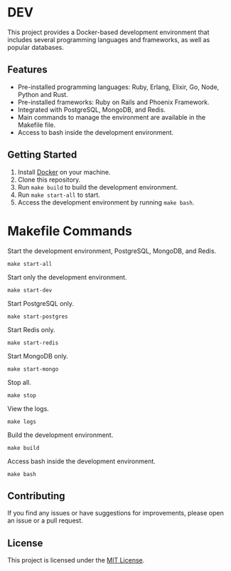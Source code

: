 # DEV

This project provides a Docker-based development environment that includes several programming languages and frameworks, as well as popular databases.

## Features

- Pre-installed programming languages: Ruby, Erlang, Elixir, Go, Node, Python and Rust.
- Pre-installed frameworks: Ruby on Rails and Phoenix Framework.
- Integrated with PostgreSQL, MongoDB, and Redis.
- Main commands to manage the environment are available in the Makefile file.
- Access to bash inside the development environment.

## Getting Started

1. Install [Docker](https://docs.docker.com/get-docker/) on your machine.
2. Clone this repository.
3. Run `make build` to build the development environment.
4. Run `make start-all` to start.
5. Access the development environment by running `make bash`.

# Makefile Commands

Start the development environment, PostgreSQL, MongoDB, and Redis.
```
make start-all
```
Start only the development environment.
```
make start-dev
```
Start PostgreSQL only.
```
make start-postgres
```
Start Redis only.
```
make start-redis
```
Start MongoDB only.
```
make start-mongo
```
Stop all.
```
make stop
```
View the logs.
```
make logs
```
Build the development environment.
```
make build
```
Access bash inside the development environment.
```
make bash
```

## Contributing

If you find any issues or have suggestions for improvements, please open an issue or a pull request.

## License

This project is licensed under the [MIT License](https://opensource.org/licenses/MIT).
